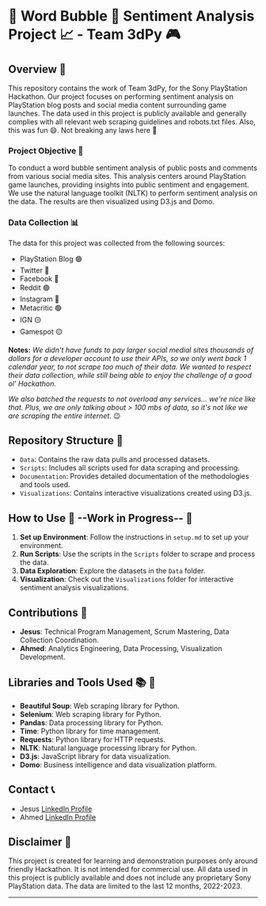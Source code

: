 # 🫧 Word Bubble 🫧 Sentiment Analysis Project 📈 - Team 3dPy 🎮

## Overview 📝

This repository contains the work of Team 3dPy, for the Sony PlayStation Hackathon. Our project focuses on performing sentiment analysis on PlayStation blog posts and social media content surrounding game launches. The data used in this project is publicly available and generally complies with all relevant web scraping guidelines and robots.txt files. Also, this was fun 😄. Not breaking any laws here 🚓

### Project Objective 🎯

To conduct a word bubble sentiment analysis of public posts and comments from various social media sites. This analysis centers around PlayStation game launches, providing insights into public sentiment and engagement. We use the natural language toolkit (NLTK) to perform sentiment analysis on the data. The results are then visualized using D3.js and Domo. 

### Data Collection 📊

The data for this project was collected from the following sources:

- PlayStation Blog 🟢
- Twitter 🔴 
- Facebook 🔴
- Reddit 🟢
- Instagram 🔴
- Metacritic 🟢
- IGN 🟡
- Gamespot 🟡


**Notes:** *We didn't have funds to pay larger social medial sites thousands of dollars for a developer account to use their APIs, so we only went back 1 calendar year, to not scrape too much of their data. We wanted to respect their data collection, while still being able to enjoy the challenge of a good ol' Hackathon.*

*We also batched the requests to not overload any services... we're nice like that. Plus, we are only talking about > 100 mbs of data, so it's not like we are scraping the entire internet.* 😉

## Repository Structure 📁

- `Data`: Contains the raw data pulls and processed datasets.
- `Scripts`: Includes all scripts used for data scraping and processing.
- `Documentation`: Provides detailed documentation of the methodologies and tools used.
- `Visualizations`: Contains interactive visualizations created using D3.js.

## How to Use 📝   --Work in Progress--  🔴

1. **Set up Environment**: Follow the instructions in `setup.md` to set up your environment.
2. **Run Scripts**: Use the scripts in the `Scripts` folder to scrape and process the data.
3. **Data Exploration**: Explore the datasets in the `Data` folder.
4. **Visualization**: Check out the `Visualizations` folder for interactive sentiment analysis visualizations.

## Contributions 🤝

- **Jesus**: Technical Program Management, Scrum Mastering, Data Collection Coordination.
- **Ahmed**: Analytics Engineering, Data Processing, Visualization Development.

## Libraries and Tools Used 📚 🧰

- **Beautiful Soup**: Web scraping library for Python.
- **Selenium**: Web scraping library for Python.
- **Pandas**: Data processing library for Python.
- **Time**: Python library for time management.
- **Requests**: Python library for HTTP requests.
- **NLTK**: Natural language processing library for Python.
- **D3.js**: JavaScript library for data visualization.
- **Domo**: Business intelligence and data visualization platform.


## Contact 📞

- Jesus [LinkedIn Profile](https://www.linkedin.com/in/jesusgonzalez10/)
- Ahmed [LinkedIn Profile](https://www.linkedin.com/in/ahmedraza4/)

## Disclaimer 📜

This project is created for learning and demonstration purposes only around friendly Hackathon. It is not intended for commercial use. All data used in this project is publicly available and does not include any proprietary Sony PlayStation data. The data are limited to the last 12 months, 2022-2023.

---